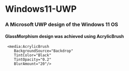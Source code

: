 # Windows11-UWP

### A Microsoft UWP design of the Windows 11 OS

#### GlassMorphism design was achieved using AcrylicBrush

```xaml
 <media:AcrylicBrush
    BackgroundSource="Backdrop"
    TintColor="Black"
    TintOpacity="0.2"
    BlurAmount="20"/>
 ```
